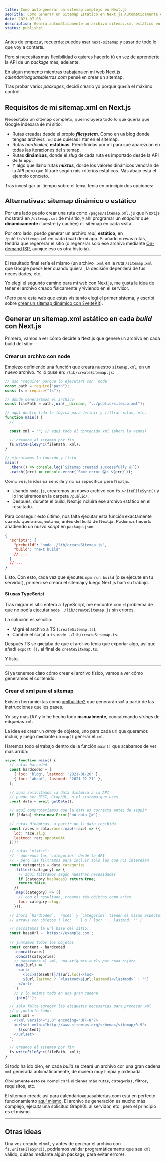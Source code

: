 ```yaml
---
title: Cómo auto-generar un sitemap complejo en Next.js
seoTitle: Cómo Generar un Sitemap Estático en Next.js Automáticamente en cada Build
date: 2021-07-06
description: Genera automáticamente un archivo sitemap.xml estático en cada build de tu app Next.js, creado manualmente desde cero para un máximo control
status: published
---
```

<script>
import Box from '$lib/components/Box.svelte';
</script>

<Box type="recuerda">

Antes de empezar, recuerda: puedes usar [`next-sitemap`](https://github.com/iamvishnusankar/next-sitemap) y pasar de todo lo que voy a contarte.

Pero si necesitas más flexibilidad o quieres hacerlo tú en vez de aprenderte la API de un *package* más, adelante.

</Box>

En algún momento mientras trabajaba en mi web Next.js *calendarioaguasabiertas.com* pensé en crear un sitemap.

Tras probar varios *packages*, decidí crearlo yo porque quería el máximo control:

## Requisitos de mi sitemap.xml en Next.js

Necesitaba un sitemap completo, que incluyera todo lo que quería que Google indexara de mi sitio:

- Rutas creadas desde el propio ***filesystem***. Como en un blog donde tengas archivos `.md` que quieras listar en el sitemap.
- Rutas *hardcoded*, **estáticas**. Predefinidas por mí para que aparezcan en todas las iteraciones del sitemap.
- Rutas **dinámicas**, donde el *slug* de cada ruta es importado desde la API de la app.
- Y algo que llamo rutas ***mixtas***, donde los valores dinámicos vendrán de la API pero que filtraré según mis criterios estáticos. Más abajo está el ejemplo concreto.

Tras investigar un tiempo sobre el tema, tenía en principio dos opciones:

## Alternativas: sitemap dinámico o estático

Por una lado puedo crear una ruta como `/pages/sitemap.xml.js` que Next.js mostrará en `/sitemap.xml` de mi sitio, y ahí programar un *endpoint* que **dinámicamente** muestre (y cachee) mi sitemap en cada visita.

Por otro lado, puedo generar un archivo *real*, **estático**, en `/public/sitemap.xml` en cada *build* de mi app. Si añado nuevas rutas, tendría que regenerar el sitio (o regenerar solo ese archivo mediante [On-demand ISR](/nextjs/usar-on-demand-isr-next.js/), aunque eso es otra historia).

---

El resultado final sería el mismo (un archivo `.xml` en la ruta `/sitemap.xml` que Google puede leer cuando quiera), la decisión dependerá de tus necesidades, etc.

Yo elegí el segundo camino para mi web con Next.js, me gusta la idea de tener el archivo creado físicamente y viviendo en el servidor.

(Pero para esta web que estás visitando elegí el primer sistema, y escribí sobre [crear un sitemap dinámico con SvelteKit](/sveltekit/como-crear-sitemap-sveltekit/)).

## Generar un sitemap.xml estático en cada *build* con Next.js

Primero, vamos a ver cómo decirle a Next.js que genere un archivo en cada build del sitio:

### Crear un archivo con node

Empiezo definiendo una función que creará nuestro `sitemap.xml`, en un nuevo archivo. Yo lo puse en: `/lib/createSitemap.js`:

```js
// uso "require" porque lo ejecutaré con `node`
const path = require("path");
const fs = require("fs");

// dónde generaremos el archivo
const filePath = path.join(__dirname, "../public/sitemap.xml");

// aquí dentro toda la lógica para definir y filtrar rutas, etc.
function main() {
  // ...

  const xml = ""; // aquí todo el contenido xml (ahora lo vemos)

  // creamos el sitemap por fin
  fs.writeFileSync(filePath, xml);
}

// ejecutamos la función y listo
main()
  .then(() => console.log(`Sitemap created successfully 👍`))
  .catch((err) => console.error(`Some error 😱: ${err}`));
```

Como ves, la idea es sencilla y no es específica para Next.js:

- Usando `node.js`, crearemos un nuevo archivo con `fs.writeFileSync()` y lo incluiremos en la carpeta `/public/`.
- Después, durante el build, Next.js incluirá ese archivo estático en el resultado.

Para conseguir esto último, nos falta ejecutar esta función exactamente cuando queramos, esto es, antes del build de Next.js. Podemos hacerlo añadiendo un nuevo *script* en `package.json`:

```json
{ 
  "scripts": {
    "prebuild": "node ./lib/createSitemap.js",
    "build": "next build"
    // ...
  }
  // ...
}
```

Listo. Con esto, cada vez que ejecutes `npm run build` (o se ejecute en tu servidor), primero se creará el sitemap y luego Next.js hará su trabajo.

#### Si usas TypeScript

Tras migrar el sitio entero a TypeScript, me encontré con el problema de que no podía ejecutar `node ./lib/createSitemap.js` sin errores.

La solución es sencilla:

- Migré el archivo a TS (`createSitemap.ts`).
- Cambié el script a `ts-node ./lib/createSitemap.ts`.

Después TS se quejaba de que el archivo tenía que exportar algo, así que añadí `export {};` al final de `createSitemap.ts`.

Y listo.

---

Si ya tenemos claro cómo crear el archivo físico, vamos a ver cómo generamos el contenido:

### Crear el xml para el sitemap

Existen herramientas como [xmlbuilder2](https://oozcitak.github.io/xmlbuilder2/) que generarán `xml` a partir de las instrucciones que les pases.

Yo soy más *DIY* y lo he hecho todo **manualmente**, concatenando *strings* de etiquetas `xml`.

La idea es crear un *array* de objetos, uno para cada url que queramos incluir, y luego mediante un `map()` generar el `xml`.

Haremos todo el trabajo dentro de la función `main()` que acabamos de ver más arriba:

```js
async function main() {
  // rutas harcoded
  const hardcoded = [
    { loc: 'blog', lastmod: '2021-01-20' },
    { loc: 'about', lastmod: '2021-02-21' },
  ];

  // aquí solicitamos la data dinámica a la API
  // puede ser REST, GraphQL, o el sistema que uses
  const data = await getData();

  // aquí comprobaríamos que la data es correcta antes de seguir
  if (!data) throw new Error('no data 🤷‍♂️');

  // rutas dinámicas, a partir de la data recibida
  const races = data.races.map((race) => ({
    loc: race.slug,
    lastmod: race.updatedAt
  }));

  // rutas "mixtas":
  // - queremos las `categories` desde la API
  // - pero las filtramos para incluir solo las que nos interesan
  const categories = data.categories
    .filter((category) => {
      // aquí filtramos según nuestras necesidades
      if (category.hasRaces) return true;
      return false;
    })
    .map((category) => ({
      // con el resultado, creamos más objetos como antes
      loc: category.slug,
    }));

  // ahora `hardcoded`, `races` y `categories` tienen el mismo aspecto:
  // arrays con objetos { loc: '' } o { loc: '', lastmod: '' }

  // necsitamos la url base del sitio:
  const baseUrl = 'https://example.com';
  
  // juntamos todos los objetos
  const content = hardcoded
    .concat(races)
    .concat(categories)
    // generamos el xml, una etiqueta <url> por cada objeto
    .map((url) => `
      <url>
        <loc>${baseUrl}/${url.loc}</loc>
        ${url.lastmod ? `<lastmod>${url.lastmod}</lastmod>` : ''}
      </url>
    `)
    // y lo unimos todo en una gran cadena
    .join('');

  // solo falta agregar las etiquetas necesarias para procesar xml
  // y juntarlo todo:
  const xml = `
    <?xml version="1.0" encoding="UTF-8"?>
    <urlset xmlns="http://www.sitemaps.org/schemas/sitemap/0.9">
      ${content}
    </urlset>
  `;

  // creamos el sitemap por fin
  fs.writeFileSync(filePath, xml);
}

```

Si todo ha ido bien, en cada *build* se creará un archivo con una gran cadena `xml` generada automáticamente, de manera muy limpia y ordenada.

Obviamente esto se complicará si tienes más rutas, categorias, filtros, requisitos, etc.

El sitemap creado así para calendarioaguasabiertas.com está en perfecto funcionamiento [aquí mismo](https://calendarioaguasabiertas.com/sitemap.xml). El archivo de generación es mucho más complejo, ejecuta una solicitud GraphQL al servidor, etc., pero el principio es el mismo.

---

## Otras ideas

Una vez creado el `xml`, y antes de generar el archivo con `fs.writeFileSync()`, podríamos validar programáticamente que sea `xml` válido, quizás mediante algún package, para evitar errores.
